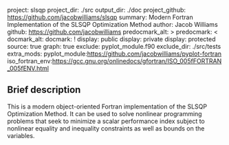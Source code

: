 project: slsqp
project_dir: ./src
output_dir: ./doc
project_github: https://github.com/jacobwilliams/slsqp
summary: Modern Fortran Implementation of the SLSQP Optimization Method
author: Jacob Williams
github: https://github.com/jacobwilliams
predocmark_alt: >
predocmark: <
docmark_alt:
docmark: !
display: public
display: private
display: protected
source: true
graph: true
exclude: pyplot_module.f90
exclude_dir: ./src/tests
extra_mods: pyplot_module:https://github.com/jacobwilliams/pyplot-fortran
            iso_fortran_env:https://gcc.gnu.org/onlinedocs/gfortran/ISO_005fFORTRAN_005fENV.html

Brief description
---------------

This is a modern object-oriented Fortran implementation of the SLSQP Optimization Method.  It can be used to solve nonlinear programming problems that seek to minimize a scalar performance index subject to nonlinear equality and inequality constraints as well as bounds on the variables.
